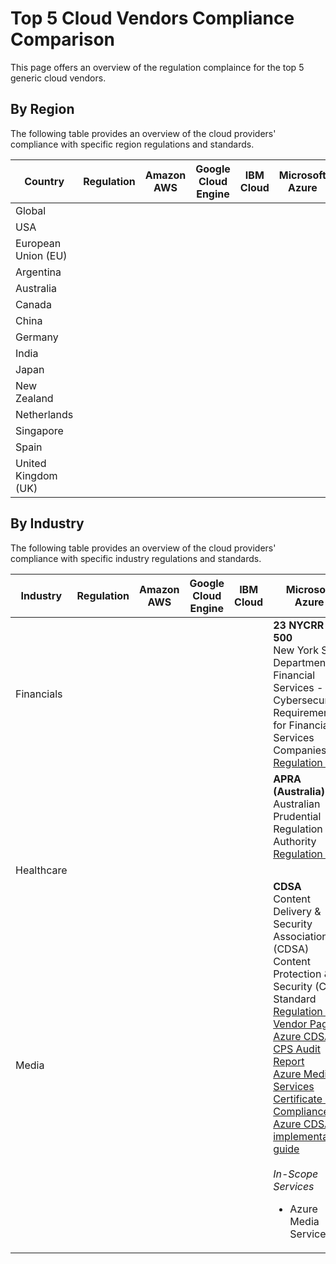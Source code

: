# Top 5 Cloud Vendors Compliance Comparison

This page offers an overview of the regulation complaince for the top 5 generic
cloud vendors.

## By Region

The following table provides an overview of the cloud providers' compliance with
specific region regulations and standards.

| **Country** | **Regulation** | **Amazon AWS** | **Google Cloud Engine** | **IBM Cloud** | **Microsoft Azure** | **Oracle Cloud** |
| -------- | -------- |-------- |-------- |-------- |-------- |-------- |
| Global |  |  |  |  |  |  |
| USA |  |  |  |  |  |  |
| European Union (EU) |  |  |  |  |  |  |
| Argentina |  |  |  |  |  |  |
| Australia |  |  |  |  |  |  |
| Canada |  |  |  |  |  |  |
| China |  |  |  |  |  |  |
| Germany |  |  |  |  |  |  |
| India |  |  |  |  |  |  |
| Japan |  |  |  |  |  |  |
| New Zealand |  |  |  |  |  |  |
| Netherlands |  |  |  |  |  |  |
| Singapore |  |  |  |  |  |  |
| Spain |  |  |  |  |  |  |
| United Kingdom (UK) |  |  |  |  |  |  |

## By Industry

The following table provides an overview of the cloud providers' compliance with
specific industry regulations and standards.

| **Industry** | **Regulation** | **Amazon AWS** | **Google Cloud Engine** | **IBM Cloud** | **Microsoft Azure** | **Oracle Cloud** |
| -------- | -------- |-------- |-------- |-------- |-------- |-------- |
| Financials |  |  |  |  | **23 NYCRR 500** <br> New York State Department of Financial Services - Cybersecurity Requirement for Financial Services Companies <br> [Regulation Link](https://www.dfs.ny.gov/legal/regulations/adoptions/dfsrf500txt.pdf) |  |
|  |  |  |  |  | **APRA (Australia)** <br> Australian Prudential Regulation Authority <br> [Regulation Link](https://www.apra.gov.au/) |  |
| Healthcare |  |  |  |  |  |  |
| Media |  |  |  |  | **CDSA** <br> Content Delivery & Security Association (CDSA) Content Protection & Security (CPS) Standard <br> [Regulation Link](http://www.mesalliance.org/wp-content/uploads/2016/04/Content-Protection-Security-Standard-February-2016.pdf) <br> [Vendor Page](https://www.microsoft.com/en-us/trustcenter/compliance/cdsa) <br> [Azure CDSA CPS Audit Report](https://aka.ms/AzureCDSACPSAuditReport) <br> [Azure Media Services Certificate of Compliance](http://aka.ms/cdsa-cert) <br> [Azure CDSA implementation guide](https://aka.ms/AzureCDSAImplementationGuide) <br><br> _In-Scope Services_ <ul><li>Azure Media Services</li></ul> |  |
